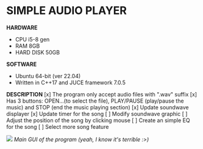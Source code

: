 
# SIMPLE AUDIO PLAYER
**HARDWARE**
+ CPU i5-8 gen
+ RAM 8GB
+ HARD DISK 50GB

**SOFTWARE**
+ Ubuntu 64-bit (ver 22.04) 
+ Written in C++17 and JUCE framework 7.0.5

**DESCRIPTION**
[x] The program only accept audio files with ".wav" suffix
[x] Has 3 buttons: OPEN...(to select the file), PLAY/PAUSE (play/pause the music) and STOP (end the music playing section)
[x] Update soundwave displayer
[x] Update timer for the song
[ ] Modify soundwave graphic
[ ] Adjust the position of the song by clicking mouse
[ ] Create an simple EQ for the song
[ ] Select more song feature


![](https://github.com/nguyenbui45/Simple-audio-player-written-in-Cpp-and-JUCE/blob/master/media/pic2.png)
_Main GUI of the program (yeah, I know it's terrible :>)_


